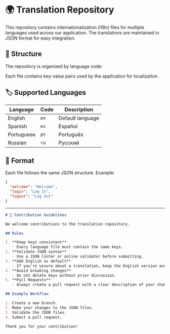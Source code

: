 # 🌍 Translation Repository

This repository contains internationalization (i18n) files for multiple languages used across our application. The translations are maintained in JSON format for easy integration.

## 📂 Structure

The repository is organized by language code:


Each file contains key-value pairs used by the application for localization.

## 🏷️ Supported Languages

| Language   | Code | Description  |
|------------|------|---------------|
| English    | `en` | Default language |
| Spanish    | `es` | Español |
| Portuguese | `pt` | Português |
| Russian    | `ru` | Русский |

## 📝 Format

Each file follows the same JSON structure. Example:

```json
{
  "welcome": "Welcome",
  "login": "Log In",
  "logout": "Log Out"
}
````


---

```markdown
# 🤝 Contribution Guidelines

We welcome contributions to the translation repository.

## Rules

1. **Keep keys consistent**  
   - Every language file must contain the same keys.
2. **Validate JSON syntax**  
   - Use a JSON linter or online validator before submitting.
3. **Add English as default**  
   - If you're unsure about a translation, keep the English version and flag it for review.
4. **Avoid breaking changes**  
   - Do not delete keys without prior discussion.
5. **Pull Requests**  
   - Always create a pull request with a clear description of your changes.

## Example Workflow

1. Create a new branch.
2. Make your changes to the JSON files.
3. Validate the JSON files.
4. Submit a pull request.

Thank you for your contribution!

